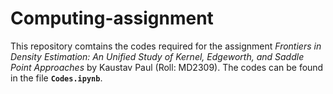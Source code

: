 # Computing-assignment
This repository comtains the codes required for the assignment *Frontiers in Density Estimation: An Unified Study of Kernel, Edgeworth, and Saddle Point Approaches* by Kaustav Paul (Roll: MD2309). The codes can be found in the file **`Codes.ipynb`**. 

